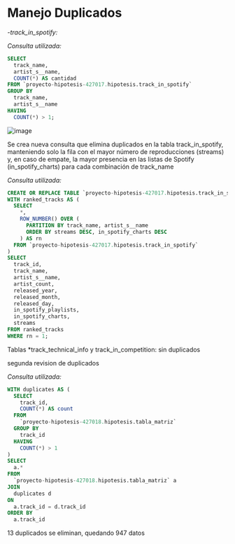 # Manejo Duplicados

-*track_in_spotify:*

_Consulta utilizada:_
```sql
SELECT
  track_name,
  artist_s__name,
  COUNT(*) AS cantidad
FROM `proyecto-hipotesis-427017.hipotesis.track_in_spotify`
GROUP BY
  track_name,
  artist_s__name
HAVING
  COUNT(*) > 1;
```


![image](https://github.com/jesolav/Validaci-n-Hip-tesis_Proyecto-2/assets/172732181/a0bd81c9-efbe-4a13-8ebb-12c10758fa87)


Se crea nueva consulta que elimina duplicados en la tabla track_in_spotify, manteniendo solo la fila con el mayor número de reproducciones (streams) y, en caso de empate, la mayor presencia en las listas de Spotify (in_spotify_charts) para cada combinación de track_name 

_Consulta utilizada:_
```sql
CREATE OR REPLACE TABLE `proyecto-hipotesis-427017.hipotesis.track_in_spotify` AS
WITH ranked_tracks AS (
  SELECT
    *,
    ROW_NUMBER() OVER (
      PARTITION BY track_name, artist_s__name
      ORDER BY streams DESC, in_spotify_charts DESC
    ) AS rn
  FROM `proyecto-hipotesis-427017.hipotesis.track_in_spotify`
)
SELECT
  track_id,
  track_name,
  artist_s__name,
  artist_count,
  released_year,
  released_month,
  released_day,
  in_spotify_playlists,
  in_spotify_charts,
  streams
FROM ranked_tracks
WHERE rn = 1;
```

Tablas *track_technical_info y track_in_competition: sin duplicados

segunda revision de duplicados

_Consulta utilizada:_
```sql
WITH duplicates AS (
  SELECT
    track_id,
    COUNT(*) AS count
  FROM
    `proyecto-hipotesis-427018.hipotesis.tabla_matriz`
  GROUP BY
    track_id
  HAVING
    COUNT(*) > 1
)
SELECT
  a.*
FROM
  `proyecto-hipotesis-427018.hipotesis.tabla_matriz` a
JOIN
  duplicates d
ON
  a.track_id = d.track_id
ORDER BY
  a.track_id
```
13 duplicados se eliminan, quedando 947 datos
